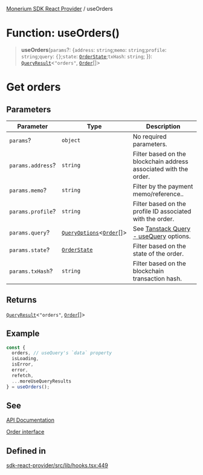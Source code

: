 [Monerium SDK React Provider](../README.md) / useOrders

# Function: useOrders()

> **useOrders**(`params`?: \{`address`: `string`;`memo`: `string`;`profile`: `string`;`query`: `{}`;`state`: [`OrderState`](../enumerations/OrderState.md);`txHash`: `string`; \}): [`QueryResult`](../type-aliases/QueryResult.md)\<`"orders"`, [`Order`](../interfaces/Order.md)[]\>

# Get orders

## Parameters

| Parameter         | Type                                                                                     | Description                                                                                                         |
| ----------------- | ---------------------------------------------------------------------------------------- | ------------------------------------------------------------------------------------------------------------------- |
| `params`?         | `object`                                                                                 | No required parameters.                                                                                             |
| `params.address`? | `string`                                                                                 | Filter based on the blockchain address associated with the order.                                                   |
| `params.memo`?    | `string`                                                                                 | Filter by the payment memo/reference..                                                                              |
| `params.profile`? | `string`                                                                                 | Filter based on the profile ID associated with the order.                                                           |
| `params.query`?   | [`QueryOptions`](../type-aliases/QueryOptions.md)\<[`Order`](../interfaces/Order.md)[]\> | See [Tanstack Query - useQuery](https://tanstack.com/query/latest/docs/framework/react/reference/useQuery) options. |
| `params.state`?   | [`OrderState`](../enumerations/OrderState.md)                                            | Filter based on the state of the order.                                                                             |
| `params.txHash`?  | `string`                                                                                 | Filter based on the blockchain transaction hash.                                                                    |

## Returns

[`QueryResult`](../type-aliases/QueryResult.md)\<`"orders"`, [`Order`](../interfaces/Order.md)[]\>

## Example

```ts
const {
  orders, // useQuery's `data` property
  isLoading,
  isError,
  error,
  refetch,
  ...moreUseQueryResults
} = useOrders();
```

## See

[API Documentation](https://monerium.dev/api-docs#operation/orders)

[Order interface](https://github.com/monerium/js-monorepo/blob/main/packages/sdk/docs/generated/interfaces/Order.md)

## Defined in

[sdk-react-provider/src/lib/hooks.tsx:449](https://github.com/monerium/js-monorepo/blob/ae1055c12538e860127a655bc059162d414323b3/packages/sdk-react-provider/src/lib/hooks.tsx#L449)
